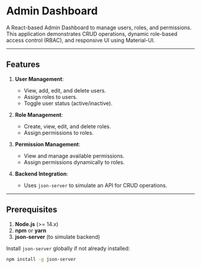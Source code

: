# Admin Dashboard

A React-based Admin Dashboard to manage users, roles, and permissions. This application demonstrates CRUD operations, dynamic role-based access control (RBAC), and responsive UI using Material-UI.

---

## Features

1. **User Management**:
   - View, add, edit, and delete users.
   - Assign roles to users.
   - Toggle user status (active/inactive).

2. **Role Management**:
   - Create, view, edit, and delete roles.
   - Assign permissions to roles.

3. **Permission Management**:
   - View and manage available permissions.
   - Assign permissions dynamically to roles.

4. **Backend Integration**:
   - Uses `json-server` to simulate an API for CRUD operations.

---

## Prerequisites

1. **Node.js** (>= 14.x)
2. **npm** or **yarn**
3. **json-server** (to simulate backend)

Install `json-server` globally if not already installed:
```bash
npm install -g json-server

